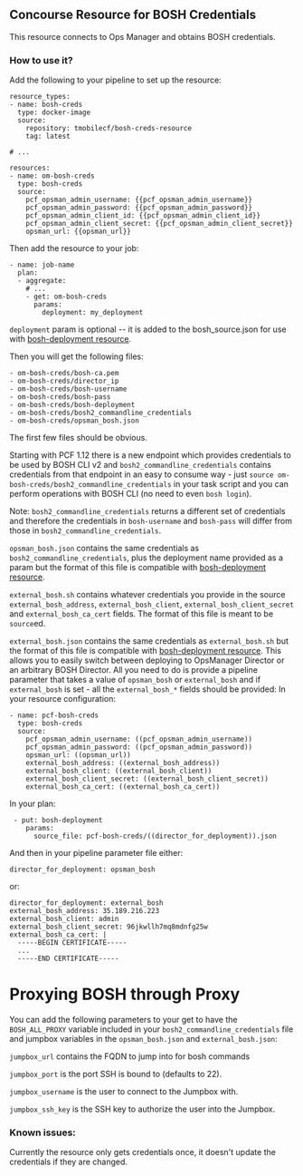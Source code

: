 ## Concourse Resource for BOSH Credentials

This resource connects to Ops Manager and obtains BOSH credentials.

### How to use it?

Add the following to your pipeline to set up the resource:

```
resource_types:
- name: bosh-creds
  type: docker-image
  source:
    repository: tmobilecf/bosh-creds-resource
    tag: latest

# ...

resources:
- name: om-bosh-creds
  type: bosh-creds
  source:
    pcf_opsman_admin_username: {{pcf_opsman_admin_username}}
    pcf_opsman_admin_password: {{pcf_opsman_admin_password}}
    pcf_opsman_admin_client_id: {{pcf_opsman_admin_client_id}}
    pcf_opsman_admin_client_secret: {{pcf_opsman_admin_client_secret}}
    opsman_url: {{opsman_url}}
```

Then add the resource to your job:

```
- name: job-name
  plan:
  - aggregate:
    # ...
    - get: om-bosh-creds
      params:
        deployment: my_deployment
```

`deployment` param is optional -- it is added to the bosh_source.json for use with [bosh-deployment resource](https://github.com/cloudfoundry/bosh-deployment-resource).

Then you will get the following files:
```
- om-bosh-creds/bosh-ca.pem
- om-bosh-creds/director_ip
- om-bosh-creds/bosh-username
- om-bosh-creds/bosh-pass
- om-bosh-creds/bosh-deployment
- om-bosh-creds/bosh2_commandline_credentials
- om-bosh-creds/opsman_bosh.json
```

The first few files should be obvious.

Starting with PCF 1.12 there is a new endpoint which provides credentials to be used by BOSH CLI v2 and `bosh2_commandline_credentials` contains credentials from that endpoint in an easy to consume way - just `source om-bosh-creds/bosh2_commandline_credentials` in your task script and you can perform operations with BOSH CLI (no need to even `bosh login`).

Note: `bosh2_commandline_credentials` returns a different set of credentials and therefore the credentials in `bosh-username` and `bosh-pass` will differ from those in `bosh2_commandline_credentials`.

`opsman_bosh.json` contains the same credentials as `bosh2_commandline_credentials`, plus the deployment name provided as a param but the format of this file is compatible with [bosh-deployment resource](https://github.com/cloudfoundry/bosh-deployment-resource).

`external_bosh.sh` contains whatever credentials you provide in the source `external_bosh_address`, `external_bosh_client`, `external_bosh_client_secret` and `external_bosh_ca_cert` fields. The format of this file is meant to be `source`ed.

`external_bosh.json` contains the same credentials as `external_bosh.sh` but the format of this file is compatible with [bosh-deployment resource](https://github.com/cloudfoundry/bosh-deployment-resource). This allows you to easily switch between deploying to OpsManager Director or an arbitrary BOSH Director. All you need to do is provide a pipeline parameter that takes a value of `opsman_bosh` or `external_bosh` and if `external_bosh` is set - all the `external_bosh_*` fields should be provided:
In your resource configuration:
```
- name: pcf-bosh-creds
  type: bosh-creds
  source:
    pcf_opsman_admin_username: ((pcf_opsman_admin_username))
    pcf_opsman_admin_password: ((pcf_opsman_admin_password))
    opsman_url: ((opsman_url))
    external_bosh_address: ((external_bosh_address))
    external_bosh_client: ((external_bosh_client))
    external_bosh_client_secret: ((external_bosh_client_secret))
    external_bosh_ca_cert: ((external_bosh_ca_cert))
```
In your plan:
```
 - put: bosh-deployment
    params:
      source_file: pcf-bosh-creds/((director_for_deployment)).json
```
And then in your pipeline parameter file either:
```
director_for_deployment: opsman_bosh
```
or:
```
director_for_deployment: external_bosh
external_bosh_address: 35.189.216.223
external_bosh_client: admin
external_bosh_client_secret: 96jkwllh7mq8mdnfg25w
external_bosh_ca_cert: |
  -----BEGIN CERTIFICATE-----
  ...
  -----END CERTIFICATE-----
```

# Proxying BOSH through Proxy
You can add the following parameters to your get to have the `BOSH_ALL_PROXY` variable included in your `bosh2_commandline_credentials` file and jumpbox variables in the `opsman_bosh.json` and `external_bosh.json`:

`jumpbox_url` contains the FQDN to jump into for bosh commands

`jumpbox_port` is the port SSH is bound to (defaults to 22).

`jumpbox_username` is the user to connect to the Jumpbox with.

`jumpbox_ssh_key` is the SSH key to authorize the user into the Jumpbox.

### Known issues:

Currently the resource only gets credentials once, it doesn't update the credentials if they are changed.
